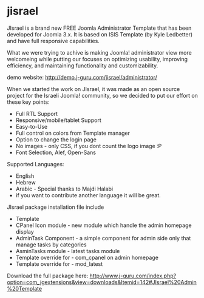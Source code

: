 jisrael
=======

JIsrael is a brand new FREE Joomla Administrator Template that has been developed for Joomla 3.x. 
It is based on ISIS Template (by Kyle Ledbetter) and have full responsive capabilities.

What we were trying to achive is making Joomla! administrator view more welcomeing while putting our focuses on optimizing usability, improving efficiency, and maintaining functionality and customizability.

demo website: http://demo.j-guru.com/jisrael/administrator/

When we started the work on JIsrael, it was made as an open source project for the Israeli Joomla! community, so we decided to put our effort on these key points:

* Full RTL Support
* Responsive/mobile/tablet Support
* Easy-to-Use
* Full control on colors from Template manager
* Option to change the login page
* No images - only CSS, if you dont count the logo image :P
* Font Selection, Alef, Open-Sans

Supported Languages:
* English
* Hebrew
* Arabic - Special thanks to Majdi Halabi
* if you want to contribute another language it will be great.



JIsrael package installation file include
* Template
* CPanel Icon module - new module which handle the admin homepage display
* AdminTask Component - a simple component for admin side only that manage tasks by categories
* AsminTasks module - latest tasks module
* Template override for - com_cpanel on admin homepage
* Template override for - mod_latest

Download the full package here: http://www.j-guru.com/index.php?option=com_jgextensions&view=downloads&Itemid=142#JIsrael%20Admin%20Template
